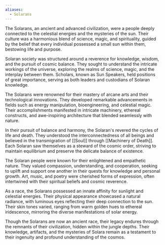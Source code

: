 ```yaml
---
aliases:
  - Solarans
---
```




The Solarans, an ancient and advanced civilization, were a people deeply connected to the celestial energies and the mysteries of the sun. Their culture was a harmonious blend of science, magic, and spirituality, guided by the belief that every individual possessed a small sun within them, bestowing life and purpose.

Solaran society was structured around a reverence for knowledge, wisdom, and the pursuit of cosmic balance. They sought to understand the intricate workings of the universe, exploring the realms of science, magic, and the interplay between them. Scholars, known as Sun Speakers, held positions of great importance, serving as both leaders and custodians of Solaran knowledge.

The Solarans were renowned for their mastery of arcane arts and their technological innovations. They developed remarkable advancements in fields such as energy manipulation, bioengineering, and celestial magic. Their accomplishments manifested in intricate machinery, ethereal constructs, and awe-inspiring architecture that blended seamlessly with nature.

In their pursuit of balance and harmony, the Solaran's revered the cycles of life and death. They understood the interconnectedness of all beings and believed in the transmigration of [[Soul]] through [[Machinery of Death]]. Each Solaran saw themselves as a steward of the cosmic order, striving to maintain equilibrium and preserve the delicate balance of existence.

The Solaran people were known for their enlightened and empathetic nature. They valued compassion, understanding, and cooperation, seeking to uplift and support one another in their quests for knowledge and personal growth. Art, music, and poetry were cherished forms of expression, often intertwined with their spiritual beliefs and cosmic reverence.

As a race, the Solarans possessed an innate affinity for sunlight and celestial energies. Their physical appearance showcased a natural radiance, with luminous eyes reflecting their deep connection to the sun. Their skin tones varied, ranging from warm golden hues to ethereal iridescence, mirroring the diverse manifestations of solar energy.

Though the Solarans are now an ancient race, their legacy endures through the remnants of their civilization, hidden within the jungle depths. Their knowledge, artifacts, and the mysteries of Solara remain as a testament to their ingenuity and profound understanding of the cosmos.




